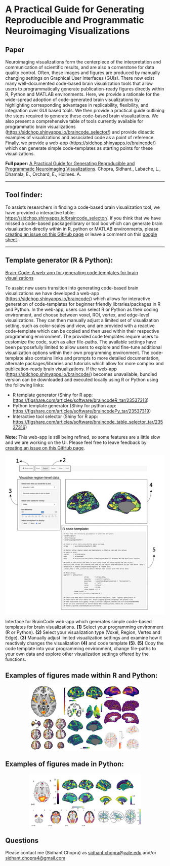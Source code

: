 A Practical Guide for Generating Reproducible and Programmatic
Neuroimaging Visualizations
================

## Paper

Neuroimaging visualizations form the centerpiece of the interpretation
and communication of scientific results, and are also a cornerstone for
data quality control. Often, these images and figures are produced by
manually changing settings on Graphical User Interfaces (GUIs). There
now exist many well-documented code-based brain visualization tools that
allow users to programmatically generate publication-ready figures
directly within R, Python and MATLAB environments. Here, we provide a
rationale for the wide-spread adoption of code-generated brain
visualizations by highlighting corresponding advantages in
replicability, flexibility, and integration over GUI based tools. We
then provide a practical guide outlining the steps required to generate
these code-based brain visualizations. We also present a comprehensive
table of tools currently available for programmatic brain visualizations
(<https://sidchop.shinyapps.io/braincode_selector/>) and provide
didactic examples of visualizations and associated code as a point of
reference. Finally, we provide a web-app
(<https://sidchop.shinyapps.io/braincode/>) which can generate simple
code-templates as starting points for these visualizations.

**Full paper:** [A Practical Guide for Generating Reproducible and
Programmatic Neuroimaging
Visualizations](https://github.com/sidchop/RepoNeuroVis/blob/main/manuscript.pdf).
Chopra, Sidhant., Labache, L., Dhamala, E., Orchard, E., Holmes. A.

------------------------------------------------------------------------

## Tool finder:

To assists researchers in finding a code-based brain visualization tool,
we have provided a interactive table:
<https://sidchop.shinyapps.io/braincode_selector/>. If you think that we
have missed a code-based package/library or tool box which can generate
brain visualization directly within in R, python or MATLAB environments,
please [creating an issue on this GitHub
page](https://github.com/sidchop/RepoNeuroVis/issues) or leave a comment
on this [google
sheet](https://docs.google.com/spreadsheets/d/1vTqeTSV1K4SfeH7KWtSDPHKJMhNsRcB3W3rYNRdxQKc/edit#gid=0).

------------------------------------------------------------------------

## Template generator (R & Python):

[Brain-Code: A web-app for generating code templates for brain
visualizations](https://sidchop.shinyapps.io/braincode/)

To assist new users transition into generating code-based brain
visualizations we have developed a web-app
(<https://sidchop.shinyapps.io/braincode/>) which allows for interactive
generation of code-templates for beginner friendly libraries/packages in
R and Python. In the web-app, users can select R or Python as their
coding environment, and choose between voxel, ROI, vertex, and
edge-level visualizations. They can then manually adjust a limited set
of visualization setting, such as color-scales and view, and are
provided with a reactive code-template which can be copied and then used
within their respective programming environment. The provided code
templates require users to customize the code, such as alter file-paths.
The available settings have been purposefully limited to allow users to
explore and fine-tune additional visualization options within their own
programming environment. The code-template also contains links and
prompts to more detailed documentation, alternate packages/libraries and
tutorials which allow for more complex and publication-ready brain
visualizations. If the web-app
(<https://sidchop.shinyapps.io/braincode/>) becomes unavailable, bundled
version can be downloaded and executed locally using R or Python using
the following links:

- R template generator (Shiny for R app:
  <https://figshare.com/articles/software/braincodeR_tar/23537313>)
- Python template generator (Shiny for python app:
  <https://figshare.com/articles/software/braincodePy_tar/23537319>)
- Interactive tool selector (Shiny for R app:
  <https://figshare.com/articles/software/braincode_table_selector_tar/23537316>)

**Note:** This web-app is still being refined, so some features are a
little slow and we are working on the UI. Please feel free to leave
feedback by [creating an issue on this GitHub
page](https://github.com/sidchop/RepoNeuroVis/issues).

<img src="images/image-17223477.png" width="100%" height="70%" style="display: block; margin: auto;" />

Interface for BrainCode web-app which generates simple code-based
templates for brain visualizations. **(1)** Select your programming
environment (R or Python). **(2)** Select your visualization type
(Voxel, Region, Vertex and Edge). **(3)** Manually adjust limited
visualization settings and examine how it reactively changes the
visualization **(4)** and code template **(5)**. **(5)** Copy the code
template into your programming environment, change file-paths to your
own data and explore other visualization settings offered by the
functions.

## Examples of figures made within R and Python:  

<img src="data/readme_figures/fig1.png" width="70%" style="display: block; margin: auto;" />

## Examples of figures made in Python:

<img src="data/readme_figures/fig2.png" width="70%" style="display: block; margin: auto;" />

## Questions

Please contact me (Sidhant Chopra) as <sidhant.chopra@yale.edu> and/or
<sidhant.chopra4@gmail.com>
